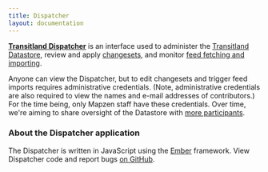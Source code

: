 ```yaml
---
title: Dispatcher
layout: documentation
---
```


**[Transitland Dispatcher](/dispatcher)** is an interface used to administer the [Transitland Datastore](/documentation/datastore/), review and apply [changesets](/documentation/datastore/changesets.md), and monitor [feed fetching and importing](/documentation/datastore/feeds).

Anyone can view the Dispatcher, but to edit changesets and trigger feed imports requires administrative credentials. (Note, administrative credentials are also required to view the names and e-mail addresses of contributors.) For the time being, only Mapzen staff have these credentials. Over time, we're aiming to share oversight of the Datastore with [more participants](/participate).

### About the Dispatcher application

The Dispatcher is written in JavaScript using the [Ember](http://www.emberjs.com) framework. View Dispatcher code and report bugs [on GitHub](http://github.com/transitland/dispatcher).
